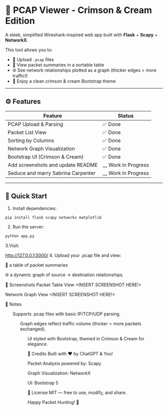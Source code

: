 # 🧠 PCAP Viewer - Crimson & Cream Edition

A sleek, simplified Wireshark-inspired web app built with **Flask** + **Scapy** + **NetworkX**.

This tool allows you to:
- 📂 Upload `.pcap` files
- 🧾 View packet summaries in a sortable table
- 🌐 See network relationships plotted as a graph (thicker edges = more traffic!)
- 💄 Enjoy a clean crimson & cream Bootstrap theme

---

## ⚙️ Features

| Feature                          | Status              |
|----------------------------------|---------------------|
| PCAP Upload & Parsing            | ✅ Done             |
| Packet List View                 | ✅ Done             |
| Sorting by Columns               | ✅ Done             |
| Network Graph Visualization      | ✅ Done             |
| Bootstrap UI (Crimson & Cream)   | ✅ Done             |
| Add screenshots and update README| __ Work in Progress |
| Seduce and marry Sabrina Carpenter| __ Work in Progress|

---

## 🚀 Quick Start

1. Install dependencies:

```bash
pip install flask scapy networkx matplotlib
```
2. Run the server:

```bash
python app.py
```
3.Visit:

http://127.0.0.1:5000/
4. Upload your .pcap file and view:

🧾 a table of packet summaries

🌐 a dynamic graph of source → destination relationships.


🎨 Screenshots
Packet Table View
<INSERT SCREENSHOT HERE!>

Network Graph View
<INSERT SCREENSHOT HERE!>

📌 Notes
<ul>Supports .pcap files with basic IP/TCP/UDP parsing.

<ul>Graph edges reflect traffic volume (thicker = more packets exchanged).

<ul>UI styled with Bootstrap, themed in Crimson & Cream for elegance.

🤝 Credits
Built with ❤️ by ChatGPT & You!

Packet Analysis powered by: Scapy

Graph Visualization: NetworkX

UI: Bootstrap 5

📄 License
MIT — free to use, modify, and share.

Happy Packet Hunting! 🚀